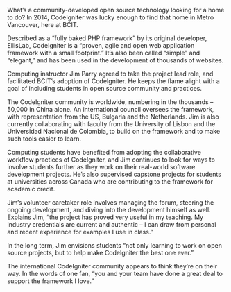 What’s a community-developed open source technology looking for a home to do? In 2014, CodeIgniter was lucky enough to find that home in Metro Vancouver, here at BCIT.

Described as a “fully baked PHP framework” by its original developer, EllisLab, CodeIgniter is a “proven, agile and open web application framework with a small footprint.” It’s also been called “simple” and “elegant,” and has been used in the development of thousands of websites.

Computing instructor Jim Parry agreed to take the project lead role, and facilitated BCIT’s adoption of CodeIgniter. He keeps the flame alight with a goal of including students in open source community and practices.

The CodeIgniter community is worldwide, numbering in the thousands – 50,000 in China alone. An international council oversees the framework, with representation from the US, Bulgaria and the Netherlands. Jim is also currently collaborating with faculty from the University of Lisbon and the Universidad Nacional de Colombia, to build on the framework and to make such tools easier to learn.

Computing students have benefited from adopting the collaborative workflow practices of CodeIgniter, and Jim continues to look for ways to involve students further as they work on their real-world software development projects. He’s also supervised capstone projects for students at universities across Canada who are contributing to the framework for academic credit.

Jim’s volunteer caretaker role involves managing the forum, steering the ongoing development, and diving into the development himself as well. Explains Jim, “the project has proved very useful in my teaching. My industry credentials are current and authentic – I can draw from personal and recent experience for examples I use in class.”

In the long term, Jim envisions students “not only learning to work on open source projects, but to help make CodeIgniter the best one ever.”

The international CodeIgniter community appears to think they’re on their way. In the words of one fan, “you and your team have done a great deal to support the framework I love.”
